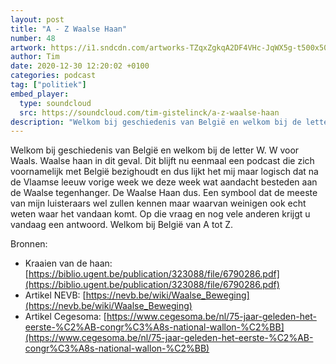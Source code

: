 ```yaml
---
layout: post
title: "A - Z Waalse Haan"
number: 48
artwork: https://i1.sndcdn.com/artworks-TZqxZgkqA2DF4VHc-JqWX5g-t500x500.jpg
author: Tim
date: 2020-12-30 12:20:02 +0100
categories: podcast
tag: ["politiek"]
embed_player:
  type: soundcloud
  src: https://soundcloud.com/tim-gistelinck/a-z-waalse-haan
description: "Welkom bij geschiedenis van België en welkom bij de letter W."
---
```

Welkom bij geschiedenis van België en welkom bij de letter W. W voor Waals. Waalse haan in dit geval. Dit blijft nu eenmaal een podcast die zich voornamelijk met België bezighoudt en dus lijkt het mij maar logisch dat na de Vlaamse leeuw vorige week we deze week wat aandacht besteden aan de Waalse tegenhanger. De Waalse Haan dus. Een symbool dat de meeste van mijn luisteraars wel zullen kennen maar waarvan weinigen ook echt weten waar het vandaan komt. Op die vraag en nog vele anderen krijgt u vandaag een antwoord. Welkom bij België van A tot Z.

Bronnen:
- Kraaien van de haan: [https://biblio.ugent.be/publication/323088/file/6790286.pdf](https://biblio.ugent.be/publication/323088/file/6790286.pdf)
- Artikel NEVB: [https://nevb.be/wiki/Waalse_Beweging](https://nevb.be/wiki/Waalse_Beweging)
- Artikel Cegesoma: [https://www.cegesoma.be/nl/75-jaar-geleden-het-eerste-%C2%AB-congr%C3%A8s-national-wallon-%C2%BB](https://www.cegesoma.be/nl/75-jaar-geleden-het-eerste-%C2%AB-congr%C3%A8s-national-wallon-%C2%BB)